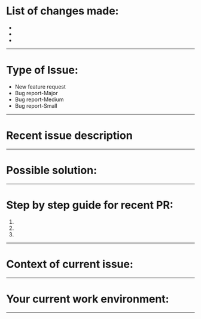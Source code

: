 # List of changes made: 

-
-
-


----------------------------------------------------------------
# Type of Issue:

* New feature request
* Bug report-Major
* Bug report-Medium
* Bug report-Small

----------------------------------------------------------------
# Recent issue description



----------------------------------------------------------------
# Possible solution:



----------------------------------------------------------------
# Step by step guide for recent PR:

1.
2.
3.

----------------------------------------------------------------
# Context of current issue:



----------------------------------------------------------------
# Your current work environment:


----------------------------------------------------------------